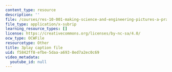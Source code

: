 ```yaml
---
content_type: resource
description: ''
file: /courses/res-10-001-making-science-and-engineering-pictures-a-practical-guide-to-presenting-your-work-spring-2016/f5842ff8efbe5daaa6938ed7a2ec0c69_tei0bSKTyf0.vtt
file_type: application/x-subrip
learning_resource_types: []
license: https://creativecommons.org/licenses/by-nc-sa/4.0/
ocw_type: OCWFile
resourcetype: Other
title: 3play caption file
uid: f5842ff8-efbe-5daa-a693-8ed7a2ec0c69
video_metadata:
  youtube_id: null
---
```

